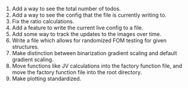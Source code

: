 1. Add a way to see the total number of todos.
2. Add a way to see the config that the file is currently writing to.
3. Fix the ratio calculations.
4. Add a feature to write the current live config to a file.
5. Add some way to track the updates to the images over time.
6. Write a file which allows for randomized FOM testing for given structures.
7. Make distinction between binarization gradient scaling and default gradient scaling.
8. Move functions like JV calculations into the factory function file, and move the factory function file into the root directory.
9. Make plotting standardized.